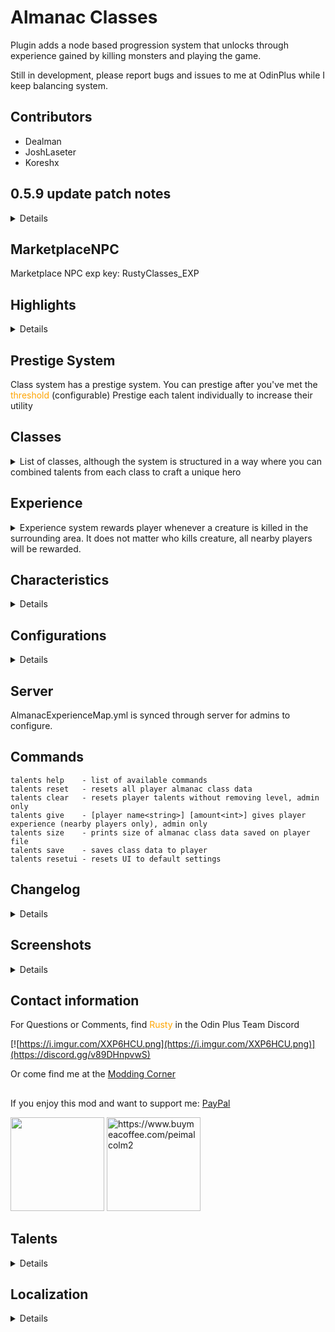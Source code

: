 ﻿# Almanac Classes
Plugin adds a node based progression system that unlocks through experience gained by killing monsters and playing the game.

Still in development, please report bugs and issues to me at OdinPlus while I keep balancing system.

## Contributors
- Dealman
- JoshLaseter
- Koreshx

## 0.5.9 update patch notes
<details closed>


```
Alternative talents:
- Chain Shot [enable in configs, replaces Hunter]
    - When active, bows/crossbows can ricochet and hit other targets, damage reduced each ricochet
- Fireball [enable in configs, replaces Goblin Beam]
    - Shoots a fireball projectile
- Leech [enable in configs, replaces Shaman Regeneration]
    - Heals user whenever they deal damage

Talent Changes:
- Enlightened [added eitr regen]

Characteristics Overhaul:
- You now unlock characteristic points by purchasing characteristic talents
- Use the points at your discretion through the new UI panel

Performance Improvements:
- Experience bar updates when experience changes, rather than every second

Command Overhaul:
- All the commands have been moved under a single prefix [talents]
- Improved search functionality

UI Improvements:
- Spell bar, Experience bar, Passive bar are more responsive when dragging

New UI:
- Spell Inventory:
    - When purchasing a talent that requires to be casted (abilities) and the spell bar is full, it can be found in the inventory panel
    - You can now remove/add spells from your spell bar by interacting with the inventory
- Characteristic Panel:
    - Displays current benefits from characteristics
- Passive bar:
    - Some passive talents are added to this new bar to be enabled/disabled

Compendium Changes:
- Passives now display if they are on/off
- Added passives that are not active

Icon Updates:
- Dealman has been working on overhauling the icons displayed in the spell bar

Altar changes:
- Fixed materials
- Updated emissions
```

</details>

## MarketplaceNPC

Marketplace NPC exp key: RustyClasses_EXP

## Highlights
<details closed>

Unique talent abilities that are either passive or activated spells

Some noteworthy abilities:

- Monkey Wrench - Allows to wield two handed weapons in one hand (does not apply to all)
- Dual Wield - You can wield different types of weapons together
- Bleeding - Stacked bleeding damaging ability
- Creature Mask - Spawn a friendly creature - Automatically dies after a certain time
- Shaman Heal - Heal players or self
- Song of Healing - Heals nearby players over time

And many more abilities

</details>

## Prestige System

Class system has a prestige system. You can prestige after you've met the <span style="color: orange;">threshold</span> (configurable)
Prestige each talent individually to increase their utility

## Classes

<details closed>
<summary>List of classes, although the system is structured in a way where you can combined talents from each class to craft a unique hero</summary>

- Bard
- Shaman
- Sage
- Ranger
- Rogue
- Warrior

</details>

## Experience

<details closed>
<summary>
Experience system rewards player whenever a creature is killed in the surrounding area. It does not matter who kills creature, all nearby players will be rewarded.
</summary>

Players also gain experience by:
- Chopping Trees
- Chopping Logs
- Hitting Ore Deposits
- Taming Creatures
- Picking up Items

Creature reward different experience, you can configure this using the generated YML file found:
- BepinEx/config/AlmanacClasses/Experience/AlmanacExperienceMap.yml

If a creature is not registered to this file, then the experienced gained will be based on the biome the player is in.

</details>

## Characteristics

<details closed>

Just like the talents, you can use your talent points to unlock characteristics points which have different effects:
- Intelligence: Increased magic damage
- Strength: Increased physical damage and carry weight
- Dexterity: Increased attack speed and stamina
- Constitution: Increased health
- Wisdom: Increased eitr

</details>

## Configurations

<details closed>

Plugin is fully configurable using the cfg file generated in BepinEx/config directory:
- RustyMods.AlmanacClasses.cfg

</details>

## Server
AlmanacExperienceMap.yml is synced through server for admins to configure.

## Commands
```
talents help    - list of available commands
talents reset   - resets all player almanac class data
talents clear   - resets player talents without removing level, admin only
talents give    - [player name<string>] [amount<int>] gives player experience (nearby players only), admin only
talents size    - prints size of almanac class data saved on player file
talents save    - saves class data to player
talents resetui - resets UI to default settings
```
## Changelog
<details closed>

```
0.2.0 - Beta release
0.2.1 - Changed air jump button to get game settings jump button instead of spacebar, fixed some localization
0.2.2 - Almanac can reward class experience
0.2.3 - Spell keys improvement
0.2.4 - Modified Quick Shot to be an increase in percentage of draw speed or reload time (fixed crossbow not being affected) - added config to turn off visual effects for some
0.2.5 - Config cooldowns go up to 1000 and cooldown grayscales icon with radial fill
0.2.6 - Added API for other mods to add experience, Tweaked experience monster kill, duration configs extended
0.2.7 - Added experience orbs and another tweak at making experience share multiplayer
0.2.8 - Shader/Material Fixes
0.2.9 - Added more API functionalities
0.2.10- Updated material replacer
0.2.11- Added Survivor and Battle Fury abilities (alternative for dual wield & monkey wrench)
0.2.12- Fixed Master Chef and tweaked materials of altar
0.3.0 - Battle Fury near range only and fixed quick shot
0.3.1 - Fixed prestige not updating characteristic values
0.3.2 - Updated thunderstore icon
0.3.3 - Ashland release
0.3.4 - piece manager update
0.3.5 - fixed ui issue already in spellbook
0.3.6 - fixed strength not adding carry weight and added max level config
0.3.7 - tweaked lightning spell and added better dual wield animations
0.3.8 - fixed duplicate spells in book
0.3.9 - Fixed spellbook bug
0.4.0 - prestige system overhaul and major changes all around
0.4.1 - Fixed damage reduction on dual wield and monkey wrench, tweaked icons, added ashland monsters to xp map
0.4.2 - Added speed animation modifier and talent prestige cap
0.4.3 - Made status effect timer more visible, added config to disable start effects
0.4.4 - fixed shaman heal, fixed server not loading talents, tweaked UI, added berzerk and sailor talents as alternatives
0.4.5 - fixed bard song triggering often, tweaked some effects and fixed battle fury - think this is last update for now - seems stable
0.4.6 - fixed server sync
0.4.7 - fixed characteristics being increased upon logout/login
0.4.8 - fixed forager talent, localized more text, set some default configs, fixed hunter talent
0.4.9 - group xp tweaks, more localized text, better tooltips, increased spellbook text font size, cooldown cannot be lower than length, open UI remotely key config
0.4.10- Tweaked shaman summon, fixed talents trying to apply to dead characters, talents don't consume cost if cannot use, animation toggle config added, fixed compatibility with CLLC - display exp issue, battle fury stamina gain configurable / upgrades with level
0.4.11- Tweaked UI to allow more text, Tweaked summons to not attack player pieces, Tweaked Master Chef for compatibility, Added more tooltips, fixed rogue backstab, shaman summon requires boss kills to unlock, fixed effects trying to apply to dead characters, added command for admins to give experience, removed spell skill modifier
0.4.12 - fixed raven fly away and air bender jumping more than allowable
0.4.13 - reverted bard animation to dance - added config to disable raven - fixed lightning effect not disappearing if creature killed before strike - added more redundancies to bard statuses
0.4.14 - Added check on RogueReflect if there is an attacker to reflect to - added config to cap characteristic talents
0.4.15 - overhauled experience map, toggle to lose experience on death, min/max level to get experience from creature, added alternative airbender which only requires eitr to use
0.5.0 - Added visual text effects and improved experience gain
0.5.1 - Added static experience map file to configure
0.5.1 - Fixed planting giving exp even if plant was not placed, added experience for fishing on hooked
0.5.2 - something
0.5.3 - Fixed EXP bar not updating, added Koreshx UI code to improve Spell bar
0.5.4 - Added additional conditionals for ability cooldown to make sure player is active
0.5.5 - Fixed not getting exp from veins and added method to get exp for foraging (add prefabs to static experience map)
0.5.6 - Added ability to change background and changed Call of Lightning FX
0.5.7 - Bog Witch update
0.5.8 - Added PR from Dealman and JoshLaseter
0.5.9 - Major update, read full description above
```
</details>

## Screenshots
<details closed>

![](https://i.imgur.com/F1w6ijU.png)
![](https://i.imgur.com/5TkBQit.png)
![](https://i.imgur.com/fhGeDnA.png)

</details>

## Contact information
For Questions or Comments, find <span style="color:orange">Rusty</span> in the Odin Plus Team Discord

[![https://i.imgur.com/XXP6HCU.png](https://i.imgur.com/XXP6HCU.png)](https://discord.gg/v89DHnpvwS)

Or come find me at the [Modding Corner](https://discord.gg/fB8aHSfA8B)

##
If you enjoy this mod and want to support me:
[PayPal](https://paypal.me/mpei)

<span>
<img src="https://i.imgur.com/rbNygUc.png" alt="" width="150">
<img src="https://i.imgur.com/VZfZR0k.png" alt="https://www.buymeacoffee.com/peimalcolm2" width="150">
</span>

## Talents

<details closed>

```yaml
Treasure Hunter: "Works like the wishbone to find treasure"
Sailor: "Always tailwind when sailing"
Rain Proof: "Prevents from getting wet"
Supplier: "Increases chop and pickaxe damage"
Airbender: "Allows to jump in the air"
Master Chef: "Increases food bonuses"
Pack Mule: "Increases carry weight"
Relax & Chill: "Passively adds comfort"
Creature Mask: "Spawns a friendly creature based on biome"
Forager: "Increases foraging"
Hunter: "Slows down nearby creatures\n(<color=orange>Creature affected is dependant on biome</color>)"
Lucky Shot: "Chance to not consume projectile"
Quick Shot: "Fires bows and crossbows faster when activated"
Trapped: "Sets a trap on the ground"
Call of Lightning: "Calls lightning down from the sky"
Meteor Strike: "Calls meteors down from the sky"
Boulder Strike: "Calls a boulder down upon your foes"
Nova Beam: "Cast a beam of fire and fury at your foes"
Ice Breath: "Triggers a furry of cold air towards your foes"
Heal: "Instantly heal your allies in a pinch\n(<color=orange>Hover over ally to select who to heal</color>)"
Shaman Protection: "Absorbs incoming damage"
Shaman Regeneration: "Increases stamina regeneration and eitr regeneration"
Ghastly Ambitions: "Spawns up to 3 friendly creatures for a short period of time"
Rooting: "Cast a furry of forest roots at your foes"
Song of Damage: "Increases damage output of nearby players"
Song of Healing: "Heals nearby players incrementally during the duration of effect"
Song of Vitality: "Increases nearby players health points"
Song of Speed: "Increases nearby players speed"
Song of Attrition: "Damages enemies around caster every second"
Quick Step: "Increases speed and reduces run stamina drain"
Swift: "Increases stamina and stamina regeneration"
Retaliation: "Reflects incoming damage"
Backstabber: "Chance to inflict backstab damage even when alerted"
Bleeding: "Inflicts bleed onto target\n(<color=orange>Multiple strikes increases damage stack</color>)"
Power: "Increases damage output and health regeneration"
Vitality: "Increases health and health regeneration"
Monkey Wrench: "Allows to equip two-handed weapons as one-handed weapons\n(<color=orange>May not apply to all weapons</color>)"
Fortification: "Reduces physical damage for a short period of time"
Dual Wield: "Allows to dual wield one-handed weapons\n(<color=orange>Stamina cost increased while dual wielding</color>)"
Battle Fury: "Chance to recover stamina from a kill"
Survivor: "Chance to heal instead of dying"
Enlightened: "Increase base eitr"
Looter: "Chance to get extra loot from backstab damage"
Builder: "Decrease cost of building"
Gypsy: "Allows to teleport non-teleportable materials based on talent level"
Berzerk: "Passively adds armor"
Airman: 'Allows to jump in the air whilst user has eitr'
Leech: 'Heals players on hit enemy'
Fireball: 'Fires fireball projectile'
Chain Shot: 'Arrows/Bolts can ricochet off targets to hit nearby enemies'
```

</details>

## Localization

<details closed>

```yml
almanac_talents_info: "Welcome to Almanac Talents"
title_talents: "Talents"
title_altar: "Almanac Class Tome"
title_spell_book: "SpellBook"
title_passive_abilities: "Passive Abilities"

text_level: "Level"
text_experience: "Experience"
text_talent_points: "Talent Points"
text_talent_points_used: "Talent points used"
text_required_points_to_prestige: "Required points to prestige"
text_food_boost: "Food Modifier"
text_melee_dmg: "Melee Damage"
text_ranged_dmg: "Ranged Damage"
text_magic_dmg: "Magic Damage"
text_lvl: "lvl"
text_sec: "sec"
text_tick: "tick"
text_xp: 'XP'
tooltip_increase: "Increase"
tooltip_by: "by"
inventory_armor: "Armor"
text_cost: "Cost"
text_to_reset: "to reset talents"
text_points: "points"
text_unlocks: "Unlocks"
text_unlocks_additional: "Unlocks additional"
text_on: "On"
text_off: "Off"
text_add_or_remove: "to add or remove by"
text_inventory: "Inventory"
text_leech: "Leech"
text_total_damage: "total damage"
text_chain_count: "Chain count"
text_damage: "Damage"

almanac_cost: "cost"
almanac_cooldown: "Cooldown"
almanac_duration: "Duration"
almanac_prestige: "Prestige"
almanac_chance: "Chance"
almanac_speed: "Speed"
almanac_attack: "Attack"

wisdom_desc: "Increases base eitr"
strength_desc: "Increase carry weight and physical damage"
dexterity_desc: "Increases base stamina and attack speed"
constitution_desc: "Increases base health"
intelligence_desc: "Increases elemental damage"

almanac_constitution: "Constitution"
almanac_intelligence: "Intelligence"
almanac_strength: "Strength"
almanac_dexterity: "Dexterity"
almanac_wisdom: "Wisdom"
almanac_ability: "Ability"
almanac_characteristic: "Characteristic"
almanac_characteristic_desc: "Unlock characteristic points and add desired stats"
almanac_passive: "Passive"
almanac_heal: "Heal"
almanac_reflect: "Reflect"
almanac_vitality: "Vitality"
almanac_damage_absorb: "Damage Absorb"
almanac_statuseffect: "Ability"
almanac_foodmod: "Food Modifier"
almanac_foragemod: "Forage Modifier"
almanac_buildmod: "Build Modifier"
almanac_creature: "Creature"
almanac_damage_reduction: "Damage reduction"
almanac_allows_to_tp: "Can teleport items above tier "
almanac_current: "Current"
almanac_physical: "Physical damage"
almanac_elemental: "Elemental damage"
almanac_to: "to"
almanac_jumps: "Added jumps "
almanac_bleed: "Bleeding"
almanac_attackspeedmod: "Attack Speed"
almanac_reduction: "Reduction"

info_move_spellbar: "Move spell bar"
info_swap_ability: "Swap ability placement"
info_move_xp_bar: "Move experience bar"
info_open_book: "Open Book"
info_hover: "Hover talents for info"
info_ready: "Ready"
info_required: "Required"
info_defeated: "Killed"
info_orbs_desc: "Adds experience"
info_reset_talents: "Reset Talents"
info_spellbook_key: "Alt Spell Book Key"

class_bard: "Bard"
class_shaman: "Shaman"
class_sage: "Sage"
class_warrior: "Warrior"
class_rogue: "Rogue"
class_ranger: "Ranger"

msg_cfg_changed: "Configurations changed, talents reset"
msg_casted: "casted"
msg_wait: "wait"
msg_seconds: "seconds"
msg_hp_required: "health required"
msg_stamina_required: "stamina required"
msg_talent_required: "You need to acquire more talents to prestige"
msg_not_enough_tp_to_prestige: "Not enough talent points to prestige"
msg_prestiged: "Successfully prestiged"
msg_need_connected_talents: "Must obtain all talents connected from center"
msg_need_previous_talent: "Must obtain previous talent"
msg_not_enough_tp: "Not enough talent points"
msg_two_handed: "You can now wield two-handed weapons with one hand"
msg_spell_in_book: "Spell already in book"
msg_spell_book_full: "Spellbook is full, added to inventory"
msg_added_spell: "Added spell to spellbook"
msg_failed_to_get_talent: "Failed to get talent"
msg_purchased: "Purchased talent"
msg_select_talent: "Select a talent to prestige"
msg_prestige_cap: "Talent already max level"
msg_on_cooldown: "Talents are cooling down"
msg_doubleloot: "Double loot: Spawned Extra Items"
msg_no_targets: "No targets"
msg_lost_experience: "Class Experience Loss"

button_center: "Select a talent to prestige"
button_center_desc: "Purchase a talent, then click on it again to highlight. Press this button to upgrade it."

talent_prestige: "Prestige"
talent_treasurehunter: "Treasure Hunter"
talent_treasurehunter_desc: "Works like the wishbone to find treasure"
talent_sailor: "Sailor"
talent_sailor_desc: "Always tailwind when sailing"
talent_rainproof: "Rain Proof"
talent_rainproof_desc: "Prevents from getting wet"
talent_resourceful: "Supplier"
talent_resourceful_desc: "Increases chop and pickaxe damage"
talent_airbender: "Airbender"
talent_airbender_desc: "Allows to jump in the air"
talent_masterchef: "Master Chef"
talent_masterchef_desc: "Increases food bonuses"
talent_packmule: "Pack Mule"
talent_packmule_desc: "Increases carry weight"
talent_comfort: "Relax & Chill"
talent_comfort_desc: "Passively adds comfort"
talent_rangertamer: "Creature Mask"
talent_rangertamer_desc: "Spawns a friendly creature based on biome"
talent_forager: "Forager"
talent_forager_desc: "Increases foraging"
talent_rangerhunter: "Hunter"
talent_rangerhunter_desc: "Slows down nearby creatures\n(<color=orange>Creature affected is dependant on biome</color>)"
talent_luckyshot: "Lucky Shot"
talent_luckyshot_desc: "Chance to not consume projectile"
talent_quickshot: "Quick Shot"
talent_quickshot_desc: "Fires bows and crossbows faster when activated"
talent_rangertrap: "Trapped"
talent_rangertrap_desc: "Sets a trap on the ground"
talent_calloflightning: "Call of Lightning"
talent_calloflightning_desc: "Calls lightning down from the sky"
talent_meteorstrike: "Meteor Strike"
talent_meteorstrike_desc: "Calls meteors down from the sky"
talent_stonethrow: "Boulder Strike"
talent_stonethrow_desc: "Calls a boulder down upon your foes"
talent_goblinbeam: "Nova Beam"
talent_goblinbeam_desc: "Cast a beam of fire and fury at your foes"
talent_icebreath: "Ice Breath"
talent_icebreath_desc: "Triggers a furry of cold air towards your foes"
talent_shamanheal: "Heal"
talent_shamanheal_desc: "Instantly heal your allies in a pinch\n(<color=orange>Hover over ally to select who to heal</color>)"
talent_shamanshield: "Shaman Protection"
talent_shamanshield_desc: "Absorbs incoming damage"
talent_shamanregeneration: "Shaman Regeneration"
talent_shamanregeneration_desc: "Increases stamina regeneration and eitr regeneration"
talent_shamanspawn: "Ghastly Ambitions"
talent_shamanspawn_desc: "Spawns up to 3 friendly creatures for a short period of time"
talent_rootbeam: "Rooting"
talent_rootbeam_desc: "Cast a furry of forest roots at your foes"
talent_songofdamage: "Song of Damage"
talent_songofdamage_desc: "Increases damage output of nearby players"
talent_songofhealing: "Song of Healing"
talent_songofhealing_desc: "Heals nearby players incrementally during the duration of effect"
talent_songofvitality: "Song of Vitality"
talent_songofvitality_desc: "Increases nearby players health points"
talent_songofspeed: "Song of Speed"
talent_songofspeed_desc: "Increases nearby players speed"
talent_songofattrition: "Song of Attrition"
talent_songofattrition_desc: "Damages enemies around caster every second"
talent_roguespeed: "Quick Step"
talent_roguespeed_desc: "Increases speed and reduces run stamina drain"
talent_roguestamina: "Swift"
talent_roguestamina_desc: "Increases stamina and stamina regeneration"
talent_roguereflect: "Retaliation"
talent_roguereflect_desc: "Reflects incoming damage"
talent_roguebackstab: "Backstabber"
talent_roguebackstab_desc: "Chance to inflict backstab damage even when alerted"
talent_roguebleed: "Bleeding"
talent_roguebleed_desc: "Inflicts bleed onto target\n(<color=orange>Multiple strikes increases damage stack</color>)"
talent_warriorstrength: "Power"
talent_warriorstrength_desc: "Increases damage output and health regeneration"
talent_warriorvitality: "Vitality"
talent_warriorvitality_desc: "Increases health and health regeneration"
talent_monkeywrench: "Monkey Wrench"
talent_monkeywrench_desc: "Allows to equip two-handed weapons as one-handed weapons\n(<color=orange>May not apply to all weapons</color>)"
talent_warriorresistance: "Fortification"
talent_warriorresistance_desc: "Reduces physical damage for a short period of time"
talent_dualwield: "Dual Wield"
talent_dualwield_desc: "Allows to dual wield one-handed weapons\n(<color=orange>Stamina cost increased while dual wielding</color>)"
talent_battlefury: "Battle Fury"
talent_battlefury_desc: "Chance to recover stamina from a kill"
talent_survivor: "Survivor"
talent_survivor_desc: "Chance to heal instead of dying"
talent_wise: "Enlightened"
talent_wise_desc: "Increase base eitr"
talent_doubleloot: "Looter"
talent_doubleloot_desc: "Chance to get extra loot from backstab damage"
talent_builder: "Builder"
talent_builder_desc: "Decrease cost of building"
talent_trader: "Gypsy"
talent_trader_desc: "Allows to teleport non-teleportable materials based on talent level"
talent_berzerk: "Berzerk"
talent_berzerk_desc: "Passively adds armor"
talent_airbenderalt: 'Airman'
talent_airbenderalt_desc: 'Allows to jump in the air whilst user has eitr'
talent_fireball: "Fireball"
talent_fireball_desc: "Shoot a fireball projectile"
talent_chainshot: "Chain Shot"
talent_chainshot_desc: "Arrows continue through foes and target the next closest target"
talent_leech: "Leech"
talent_leech_desc: "Heals user based on damage inflicted on others"

almanac_class_altar_info: 
  "Welcome to the wonderful world of almanac class system 
  \n\n
  You will find in your compendium a new tab: <color=orange>Spell Book</color>
  \n
  There you will be able to see the details of your current spells
  \n
  You will find in your compendium a new tab: <color=orange>Passive Effects</color>
  \n
  There you will be able to see the details of your passive effects
  \n\n
  You can manage your spells by going to your settings menu (<color=orange>ESC</color>)
  \n
  Dragging one spell to another swaps places"
  
raven_greeting: "Be weary of the powers of this altar!"
raven_tooltip_1: "The yellow bar around your spells indicate the remaining time of the status effects!"
raven_tooltip_2: "Be sure to prestige your talents!"
raven_tooltip_3: "Some of these talents have alternatives, check your configurations!"
raven_random_1: "The night is dark and vicious, may these talents aid you in your journeys"
raven_random_2: "Choose your talents wisely!"
raven_random_3: "Hither, hither my friend. I have tales to tell"
```

</details>